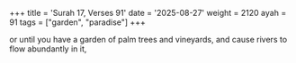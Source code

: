 +++
title = 'Surah 17, Verses 91'
date = '2025-08-27'
weight = 2120
ayah = 91
tags = ["garden", "paradise"]
+++

or until you have a garden of palm trees and vineyards, and cause rivers to flow abundantly in it,